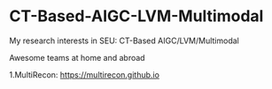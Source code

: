 # CT-Based-AIGC-LVM-Multimodal
My research interests in SEU: CT-Based AIGC/LVM/Multimodal

Awesome teams at home and abroad

1.MultiRecon: https://multirecon.github.io

